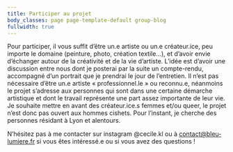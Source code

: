 ```yaml
---
title: Participer au projet
body_classes: page page-template-default group-blog
fullwidth: true
---
```


Pour participer, il vous suffit d’être un.e artiste ou un.e créateur.ice, peu importe le domaine (peinture, photo, création textile…), et d’avoir envie d’échanger autour de la créativité et de la vie d’artiste. L’idée est d’avoir une discussion entre nous dont je posterai par la suite un compte-rendu, accompagné d’un portrait que je prendrai le jour de l’entretien. Il n’est pas nécessaire d’être un.e artiste « professionnel.le » ou reconnu.e, néanmoins le projet s’adresse aux personnes qui sont dans une certaine démarche artistique et dont le travail représente une part assez importante de leur vie. Je souhaite mettre en avant des créateur.ice.s femmes et/ou queer, le projet n’est donc pas ouvert aux hommes cishets. Pour l’instant, je cherche des personnes résidant à Lyon et alentours.

N’hésitez pas à me contacter sur instagram @cecile.kl ou à contact@bleu-lumiere.fr si vous êtes intéressé.e ou si vous avez des questions !
